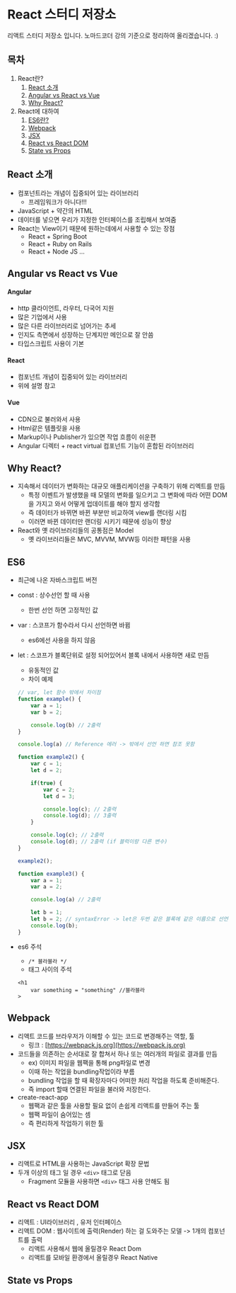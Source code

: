# React 스터디 저장소

리액트 스터디 저장소 입니다. 노마드코더 강의 기준으로 정리하여 올리겠습니다. :)


## 목차 
1. React란?
    1. [React 소개](#react-소개)
    2. [Angular vs React vs Vue](#angular-vs-react-vs-vue)
    3. [Why React?](#why-react)
2. React에 대하여
    1. [ES6란?](#es6)
    2. [Webpack](#webpack)
    3. [JSX](#jsx)
    4. [React vs React DOM](#react-vs-react-dom)
    5. [State vs Props](#state-vs-props)

## React 소개
* 컴포넌트라는 개념이 집중되어 있는 라이브러리
    * 프레임워크가 아니다!!!
* JavaScript + 약간의 HTML
* 데이터를 넣으면 우리가 지정한 인터페이스를 조립해서 보여줌
* React는 View이기 때문에 원하는데에서 사용할 수 있는 장점
    * React + Spring Boot
    * React + Ruby on Rails
    * React + Node JS ...


## Angular vs React vs Vue

#### Angular
* http 클라이언트, 라우터, 다국어 지원
* 많은 기업에서 사용
* 많은 다른 라이브러리로 넘어가는 추세
* 인지도 측면에서 성장하는 단계지만 메인으로 잘 안씀
* 타입스크립트 사용이 기본

#### React
* 컴포넌트 개념이 집중되어 있는 라이브러리
* 위에 설명 참고

#### Vue
* CDN으로 불러와서 사용
* Html같은 템플릿을 사용
* Markup이나 Publisher가 있으면 작업 흐름이 쉬운편
* Angular 디렉터 + react virtual 컴포넌트 기능이 혼합된 라이브러리


## Why React?
* 지속해서 데이터가 변화하는 대규모 애플리케이션을 구축하기 위해 리엑트를 만듬
    * 특정 이벤트가 발생했을 때 모델의 변화를 일으키고 그 변화에 따라 어떤 DOM을 가지고 와서 어떻게 업데이트를 해야 할지 생각함
    * 즉 데이터가 바뀌면 바뀐 부분만 비교하여 view를 랜더링 시킴
    * 이러면 바뀐 데이터만 랜더링 시키기 때문에 성능이 향상
* React와 옛 라이브러리들의 공통점은 Model
    * 옛 라이브러리들은 MVC, MVVM, MVW등 이러한 패턴을 사용


## ES6
* 최근에 나온 자바스크립트 버전
* const : 상수선언 할 때 사용
    * 한번 선언 하면 고정적인 값
* var : 스코프가 함수라서 다시 선언하면 바뀜
    * es6에선 사용을 하지 않음
* let : 스코프가 블록단위로 설정 되어있어서 블록 내에서 사용하면 새로 만듬
    * 유동적인 값
    * 차이 예제

    ``` javascript
    // var, let 함수 밖에서 차이점
    function example() {
        var a = 1;
        var b = 2;

        console.log(b) // 2출력
    }

    console.log(a) // Reference 에러 -> 밖에서 선언 하면 참조 못함
    ```

    ``` javascript
    function example2() {
        var c = 1;
        let d = 2;

        if(true) {
            var c = 2;
            let d = 3;

            console.log(c); // 2출력
            console.log(d); // 3출력
        }

        console.log(c); // 2출력
        console.log(d); // 2출력 (if 블럭이랑 다른 변수)
    }
    
    example2();

    ```

    ``` javascript
    function example3() {
        var a = 1;
        var a = 2;

        console.log(a) // 2출력

        let b = 1;
        let b = 2; // syntaxError -> let은 두번 같은 블록에 같은 이름으로 선언 할 수 없음
        console.log(b);
    }
    ```

* es6 주석
    * ``/* 블라블라 */``
    * 태그 사이의 주석
    ```
    <h1
        var something = "something" //블라블라
    >
    ```

## Webpack
* 리액트 코드를 브라우저가 이해할 수 있는 코드로 변경해주는 역할, 툴
    * 링크 : [https://webpack.js.org](https://webpack.js.org)
* 코드들을 의존하는 순서대로 잘 합쳐서 하나 또는 여러개의 파일로 결과를 만듬
    * ex) 이미지 파일을 웹팩을 통해 png파일로 변경
    * 이때 하는 작업을 bundling작업이라 부름
    * bundling 작업을 할 때 확장자마다 어떠한 처리 작업을 하도록 준비해준다.
    * 즉 import 할때 연결된 파일을 불러와 저장한다.
* create-react-app
    * 웹팩과 같은 툴을 사용할 필요 없이 손쉽게 리액트를 만들어 주는 툴
    * 웹팩 파일이 숨어있는 셈
    * 즉 편리하게 작업하기 위한 툴

## JSX
* 리액트로 HTML을 사용하는 JavaScript 확장 문법
* 두개 이상의 태그 일 경우 ``<div>`` 태그로 닫음
    * Fragment 모듈을 사용하면 ``<div>`` 태그 사용 안해도 됨

## React vs React DOM
* 리액트 : UI라이브러리 , 유저 인터페이스
* 리액트 DOM : 웹사이트에 출력(Render) 하는 걸 도와주는 모델 -> 1개의 컴포넌트를 출력
    * 리액트 사용해서 웹에 올릴경우 React Dom
    * 리액트를 모바일 환경에서 올릴경우 React Native

## State vs Props
